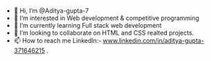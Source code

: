 - 👋 Hi, I’m @Aditya-gupta-7
- 👀 I’m interested in Web development & competitive programming 
- 🌱 I’m currently learning Full stack web development
- 💞️ I’m looking to collaborate on HTML and CSS realted projects.
- 📫 How to reach me Linkedln:- www.linkedin.com/in/aditya-gupta-371646215 .

<!---
Aditya-gupta-7/Aditya-gupta-7 is a ✨ special ✨ repository because its `README.md` (this file) appears on your GitHub profile.
You can click the Preview link to take a look at your changes.
--->
